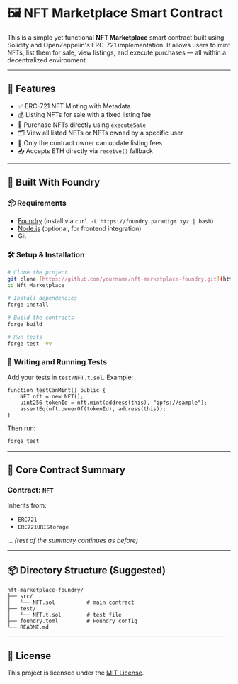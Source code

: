 

# 🖼️ NFT Marketplace Smart Contract

This is a simple yet functional **NFT Marketplace** smart contract built using Solidity and OpenZeppelin's ERC-721 implementation. It allows users to mint NFTs, list them for sale, view listings, and execute purchases — all within a decentralized environment.

---

## 🔧 Features

* ✅ ERC-721 NFT Minting with Metadata
* 💰 Listing NFTs for sale with a fixed listing fee
* 🛒 Purchase NFTs directly using `executeSale`
* 🗂️ View all listed NFTs or NFTs owned by a specific user
* 🔐 Only the contract owner can update listing fees
* 📥 Accepts ETH directly via `receive()` fallback

---

## 🧱 Built With Foundry

### 📦 Requirements

* [Foundry](https://book.getfoundry.sh/getting-started/installation) (install via `curl -L https://foundry.paradigm.xyz | bash`)
* [Node.js](https://nodejs.org/) (optional, for frontend integration)
* Git

### 🛠 Setup & Installation

```bash
# Clone the project
git clone [https://github.com/yourname/nft-marketplace-foundry.git](https://github.com/BRYANOOKO738/Nft_Marketplace.git)
cd Nft_Marketplace

# Install dependencies
forge install

# Build the contracts
forge build

# Run tests
forge test -vv
```

### 🧪 Writing and Running Tests

Add your tests in `test/NFT.t.sol`. Example:

```solidity
function testCanMint() public {
    NFT nft = new NFT();
    uint256 tokenId = nft.mint(address(this), "ipfs://sample");
    assertEq(nft.ownerOf(tokenId), address(this));
}
```

Then run:

```bash
forge test
```

---

## 🧩 Core Contract Summary

### Contract: `NFT`

Inherits from:

* `ERC721`
* `ERC721URIStorage`

... *(rest of the summary continues as before)*

---

## 📦 Directory Structure (Suggested)

```
nft-marketplace-foundry/
├── src/
│   └── NFT.sol          # main contract
├── test/
│   └── NFT.t.sol        # test file
├── foundry.toml         # Foundry config
└── README.md
```

---

## 📜 License

This project is licensed under the [MIT License](LICENSE).


